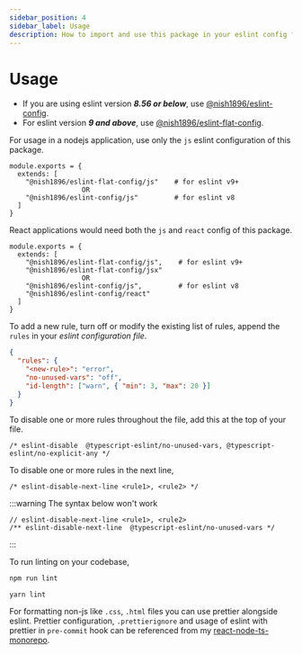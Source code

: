 ```yaml
---
sidebar_position: 4
sidebar_label: Usage
description: How to import and use this package in your eslint config file?
---
```


# Usage

<!-- In case you are migrating from v1.0.x, check the [Migration Guide](./migration/). -->

- If you are using eslint version ***8.56 or below***, use [@nish1896/eslint-config](https://www.npmjs.com/package/@nish1896/eslint-config). 
- For eslint version ***9 and above***, use [@nish1896/eslint-flat-config](https://www.npmjs.com/package/@nish1896/eslint-flat-config).

For usage in a nodejs application, use only the `js` eslint configuration of this package.

```
module.exports = {
  extends: [
    "@nish1896/eslint-flat-config/js"    # for eslint v9+
                  OR
    "@nish1896/eslint-config/js"         # for eslint v8
  ] 
}
```

React applications would need both the `js` and `react` config of this package.

```
module.exports = {
  extends: [
    "@nish1896/eslint-flat-config/js",    # for eslint v9+
    "@nish1896/eslint-flat-config/jsx"
                  OR
    "@nish1896/eslint-config/js",         # for eslint v8
    "@nish1896/eslint-config/react"
  ]
}
```

To add a new rule, turn off or modify the existing list of rules, append the `rules` in your _eslint configuration file_.

```json
{
  "rules": {
    "<new-rule>": "error",
    "no-unused-vars": "off",
    "id-length": ["warn", { "min": 3, "max": 20 }]
  }
}
```

To disable one or more rules throughout the file, add this at the top of your file.

```
/* eslint-disable  @typescript-eslint/no-unused-vars, @typescript-eslint/no-explicit-any */
```

To disable one or more rules in the next line,

```
/* eslint-disable-next-line <rule1>, <rule2> */
```

:::warning
The syntax below won't work

```
// eslint-disable-next-line <rule1>, <rule2>
/** eslint-disable-next-line  @typescript-eslint/no-unused-vars */
```

:::

To run linting on your codebase,

```sh
npm run lint
```

```
yarn lint
```

For formatting non-js like `.css`, `.html` files you can use prettier alongside eslint. Prettier configuration, `.prettierignore` and usage of eslint with prettier in `pre-commit` hook can be referenced from my [react-node-ts-monorepo](https://github.com/nishkohli96/react-node-ts-monorepo/blob/main/package.json).
